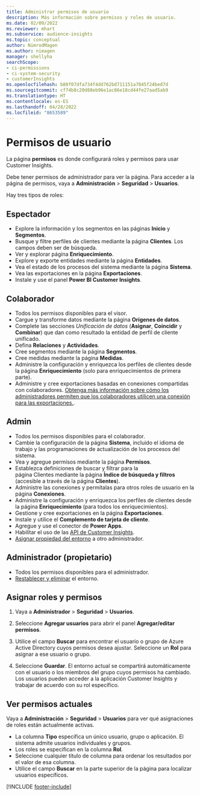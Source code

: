 ```yaml
---
title: Administrar permisos de usuario
description: Más información sobre permisos y roles de usuario.
ms.date: 02/09/2022
ms.reviewer: mhart
ms.subservice: audience-insights
ms.topic: conceptual
author: NimrodMagen
ms.author: nimagen
manager: shellyha
searchScope:
- ci-permissions
- ci-system-security
- customerInsights
ms.openlocfilehash: b80f07dfa734f4dd762bd711151a7045f24bed7d
ms.sourcegitcommit: cf74b8c20d88eb96e1ac86e18cd44fe27aad5ab9
ms.translationtype: HT
ms.contentlocale: es-ES
ms.lasthandoff: 04/28/2022
ms.locfileid: "8653589"
---
```

# <a name="user-permissions"></a>Permisos de usuario

La página **permisos** es donde configurará roles y permisos para usar Customer Insights.

Debe tener permisos de administrador para ver la página. Para acceder a la página de permisos, vaya a **Administración** > **Seguridad** > **Usuarios**.

Hay tres tipos de roles:

## <a name="viewer"></a>Espectador

- Explore la información y los segmentos en las páginas **Inicio** y **Segmentos**.
- Busque y filtre perfiles de clientes mediante la página **Clientes**. Los campos deben ser de búsqueda.
- Ver y explorar página **Enriquecimiento**.
- Explore y exporte entidades mediante la página **Entidades**.
- Vea el estado de los procesos del sistema mediante la página **Sistema**.
- Vea las exportaciones en la página **Exportaciones**.
- Instale y use el panel **Power BI Customer Insights**.

## <a name="contributor"></a>Colaborador

- Todos los permisos disponibles para el visor.
- Cargue y transforme datos mediante la página **Orígenes de datos**.
- Complete las secciones *Unificación de datos* (**Asignar**, **Coincidir** y **Combinar**) que dan como resultado la entidad de perfil de cliente unificado.
- Defina **Relaciones** y **Actividades**.
- Cree segmentos mediante la página **Segmentos**.
- Cree medidas mediante la página **Medidas**.
- Administre la configuración y enriquezca los perfiles de clientes desde la página **Enriquecimiento** (solo para enriquecimientos de primera parte).
- Administre y cree exportaciones basadas en conexiones compartidas con colaboradores. [Obtenga más información sobre cómo los administradores permiten que los colaboradores utilicen una conexión para las exportaciones.](connections.md#allow-contributors-to-use-a-connection-for-exports).

## <a name="admin"></a>Admin

- Todos los permisos disponibles para el colaborador.
- Cambie la configuración de la página **Sistema**, incluido el idioma de trabajo y las programaciones de actualización de los procesos del sistema.
- Vea y agregue permisos mediante la página **Permisos**.
- Establezca definiciones de buscar y filtrar para la página Clientes mediante la página **Índice de búsqueda y filtros** (accesible a través de la página **Clientes**).
- Administre las conexiones y permítalas para otros roles de usuario en la página **Conexiones**.
- Administre la configuración y enriquezca los perfiles de clientes desde la página **Enriquecimiento** (para todos los enriquecimientos).
- Gestione y cree exportaciones en la página **Exportaciones**.
- Instale y utilice el **Complemento de tarjeta de cliente**.
- Agregue y use el conector de **Power Apps**.
- Habilitar el uso de las [API de Customer Insights](apis.md).
- [Asignar propiedad del entorno](manage-environments.md#change-the-owner-of-an-environment) a otro administrador.

## <a name="admin-owner"></a>Administrador (propietario)

- Todos los permisos disponibles para el administrador.
- [Restablecer y eliminar](manage-environments.md#reset-an-existing-environment) el entorno.

## <a name="assign-roles-and-permissions"></a>Asignar roles y permisos

1. Vaya a **Administrador** > **Seguridad** > **Usuarios**.

1. Seleccione **Agregar usuarios** para abrir el panel **Agregar/editar permisos**.

1. Utilice el campo **Buscar** para encontrar el usuario o grupo de Azure Active Directory cuyos permisos desea ajustar. Seleccione un **Rol** para asignar a ese usuario o grupo.

1. Seleccione **Guardar**. El entorno actual se compartirá automáticamente con el usuario o los miembros del grupo cuyos permisos ha cambiado. Los usuarios pueden acceder a la aplicación Customer Insights y trabajar de acuerdo con su rol específico.

## <a name="view-current-permissions"></a>Ver permisos actuales

Vaya a **Administración** > **Seguridad** > **Usuarios** para ver qué asignaciones de roles están actualmente activas.

- La columna **Tipo** especifica un único usuario, grupo o aplicación. El sistema admite usuarios individuales y grupos.
- Los roles se especifican en la columna **Rol**.
- Seleccione cualquier título de columna para ordenar los resultados por el valor de esa columna.
- Utilice el campo **Buscar** en la parte superior de la página para localizar usuarios específicos.


[!INCLUDE [footer-include](includes/footer-banner.md)]
